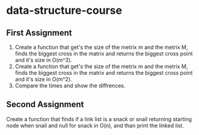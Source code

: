 # data-structure-course

## First Assignment
1. Create a function that get's the size of the metrix m and the metrix M, finds the biggest cross in the matrix and returns the biggest cross point and it's size in O(m^3).
2. Create a function that get's the size of the metrix m and the metrix M, finds the biggest cross in the matrix and returns the biggest cross point and it's size in O(m^2).
3. Compare the times and show the diffrences.

## Second Assignment
Create a function that finds if a link list is a snack or snail returning starting node when snail and null for snack in O(n), and than print the linked list.
